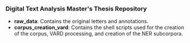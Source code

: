 ### Digital Text Analysis Master's Thesis Repository

- **raw_data**: Contains the original letters and annotations.
- **corpus_creation_vard**: Contains the shell scripts used for the creation of the corpus, VARD processing, and creation of the NER subcorpora.
